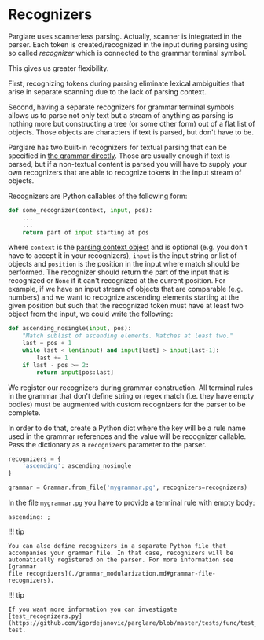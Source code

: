 # Recognizers

Parglare uses scannerless parsing. Actually, scanner is integrated in the
parser. Each token is created/recognized in the input during parsing using so
called _recognizer_ which is connected to the grammar terminal symbol.

This gives us greater flexibility.

First, recognizing tokens during parsing eliminate lexical ambiguities that
arise in separate scanning due to the lack of parsing context.

Second, having a separate recognizers for grammar terminal symbols allows us to
parse not only text but a stream of anything as parsing is nothing more but
constructing a tree (or some other form) out of a flat list of objects. Those
objects are characters if text is parsed, but don't have to be.

Parglare has two built-in recognizers for textual parsing that can be specified
in [the grammar directly](./grammar_language.md#string-recognizer). Those are
usually enough if text is parsed, but if a non-textual content is parsed you
will have to supply your own recognizers that are able to recognize tokens in
the input stream of objects.

Recognizers are Python callables of the following form:

```python
def some_recognizer(context, input, pos):
    ...
    ...
    return part of input starting at pos
```

where `context` is the [parsing context object](./common.md#the-context-object)
and is optional (e.g. you don't have to accept it in your recognizers), `input`
is the input string or list of objects and `position` is the position in the
input where match should be performed. The recognizer should return the part of
the input that is recognized or `None` if it can't recognized at the current
position. For example, if we have an input stream of objects that are comparable
(e.g. numbers) and we want to recognize ascending elements starting at the given
position but such that the recognized token must have at least two object from
the input, we could write the following:

```python
def ascending_nosingle(input, pos):
    "Match sublist of ascending elements. Matches at least two."
    last = pos + 1
    while last < len(input) and input[last] > input[last-1]:
        last += 1
    if last - pos >= 2:
        return input[pos:last]
```

We register our recognizers during grammar construction. All terminal rules in
the grammar that don't define string or regex match (i.e. they have empty
bodies) must be augmented with custom recognizers for the parser to be complete.

In order to do that, create a Python dict where the key will be a rule name used
in the grammar references and the value will be recognizer callable. Pass the
dictionary as a `recognizers` parameter to the parser.

```python
recognizers = {
    'ascending': ascending_nosingle
}

grammar = Grammar.from_file('mygrammar.pg', recognizers=recognizers)
```

In the file `mygrammar.pg` you have to provide a terminal rule with empty body:

```nohighlight
ascending: ;
```


!!! tip

    You can also define recognizers in a separate Python file that
    accompanies your grammar file. In that case, recognizers will be
    automatically registered on the parser. For more information see [grammar
    file recognizers](./grammar_modularization.md#grammar-file-recognizers).


!!! tip

    If you want more information you can investigate
    [test_recognizers.py](https://github.com/igordejanovic/parglare/blob/master/tests/func/test_recognizers.py) test.
